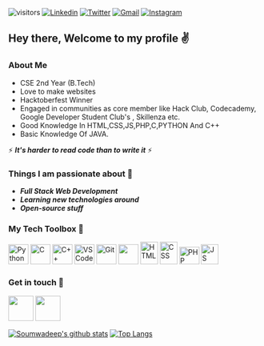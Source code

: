 ![visitors](https://visitor-badge.laobi.icu/badge?page_id=soumwadeep.visitor-badge)
<a href="https://www.linkedin.com/in/soumwadeep-guha-5b60031bb/" target="_blank"><img src="https://img.shields.io/badge/-LinkedIn-blue?style=flat-square&logo=Linkedin&logoColor=white" alt="Linkedin"></a>  <a href="https://twitter.com/SoumwadeepGuha" target="_blank"><img src="https://img.shields.io/badge/-Twitter-1ca0f1?style=flat-square&labelColor=1ca0f1&logo=twitter&logoColor=white" alt="Twitter"></a>  <a href="https://mail.google.com/mail/?view=cm&fs=1&to=soumwadeep@gmail.com&su=SUBJECT&body=BODY&bcc=" target="_blank"><img src="https://img.shields.io/badge/-Gmail-c14438?style=flat-square&logo=Gmail&logoColor=white" alt="Gmail"></a>  <a href="https://instagram.com/thewardens2021/" target="_blank"><img src="https://img.shields.io/badge/-Instagram-C13584?style=flat-square&labelColor=C13584&logo=instagram&logoColor=white" alt="Instagram"></a>


## Hey there, Welcome to my profile ✌

### About Me
- CSE 2nd Year (B.Tech)
- Love to make websites
- Hacktoberfest Winner
- Engaged in communities as core member like Hack Club, Codecademy, Google Developer Student Club's , Skillenza etc.
- Good Knowledge In HTML,CSS,JS,PHP,C,PYTHON And C++
- Basic Knowledge Of JAVA.


⚡ **_It's harder to read code than to write it_** ⚡


### Things I am passionate about 🎯
- ***Full Stack Web Development***
- ***Learning new technologies around***
- ***Open-source stuff***


### My Tech Toolbox 🧰

<p align ="left">
  <img src="https://camo.githubusercontent.com/888e388801f947dec7c3d843942c277af25fe2b1aed1821542c4e711f210312a/68747470733a2f2f75706c6f61642e77696b696d656469612e6f72672f77696b6970656469612f636f6d6d6f6e732f7468756d622f632f63332f507974686f6e2d6c6f676f2d6e6f746578742e7376672f37363870782d507974686f6e2d6c6f676f2d6e6f746578742e7376672e706e67" alt="Python" width="40" height="40"/>
  <img src="https://user-images.githubusercontent.com/53803245/114309044-78461c80-9b03-11eb-81bb-f0d309e11018.png" alt="C" width="40" height="40"/>
  <img src="https://upload.wikimedia.org/wikipedia/commons/1/18/ISO_C%2B%2B_Logo.svg" alt="C++" width="40" height="40"/>
  <img src="https://user-images.githubusercontent.com/674621/71187801-14e60a80-2280-11ea-94c9-e56576f76baf.png" alt="VS Code" width="40" height="40"/>
  <img src="https://git-scm.com/images/logos/downloads/Git-Icon-1788C.png" alt="Git" width="40" height="40"/>
  <img src="https://user-images.githubusercontent.com/53803245/122162757-afcd9e00-ce91-11eb-9049-85bc1f2f062a.png" width="40" height="40"/>
  <img src="https://user-images.githubusercontent.com/53803245/122162404-27e79400-ce91-11eb-9f7d-7d6b3cb029c3.png" alt="HTML" width="35" height="45"/>
  <img src="https://user-images.githubusercontent.com/53803245/122162502-4d749d80-ce91-11eb-9653-cd3b2ba73893.png" alt="CSS" width="35" height="45"/>
  <img src="https://cdn-icons-png.flaticon.com/512/919/919830.png" alt="PHP" width="40" height="35"/>
  <img src="https://icon-library.com/images/javascript-icon-png/javascript-icon-png-23.jpg" alt="JS" width="35" height="40"/>
</p>



### Get in touch 📱
<a href="https://www.linkedin.com/in/soumwadeep-guha-5b60031bb/"><img src="https://user-images.githubusercontent.com/53803245/122164708-d17c5480-ce94-11eb-9ebb-2bc93ad85295.png" width="50" height="50" /></a>
<a href="https://twitter.com/SoumwadeepGuha"><img src="https://user-images.githubusercontent.com/53803245/122164759-df31da00-ce94-11eb-9257-9909aad6c986.png" width="50" height="50" /></a>
  
[![Soumwadeep's github stats](https://github-readme-stats.vercel.app/api?username=soumwadeep&show_icons=true&theme=algolia)](https://github.com/soumwadeep?tab=repositories)
[![Top Langs](https://github-readme-stats.vercel.app/api/top-langs/?username=soumwadeep&show_icons=true&theme=algolia)](https://github.com/soumwadeep?tab=repositories) 

